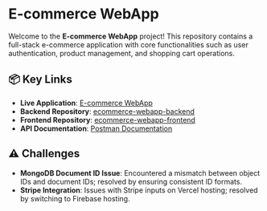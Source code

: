 # E-commerce WebApp

Welcome to the **E-commerce WebApp** project! This repository contains a full-stack e-commerce application with core functionalities such as user authentication, product management, and shopping cart operations.

## 📦 Key Links

- **Live Application**: [E-commerce WebApp](https://furni-flex-bb9a1.web.app)
- **Backend Repository**: [ecommerce-webapp-backend](https://github.com/md-galib-hossain/furniflex-ibos-backend)
- **Frontend Repository**: [ecommerce-webapp-frontend](https://github.com/md-galib-hossain/furniflex-ibos-frontend)
- **API Documentation**: [Postman Documentation](https://documenter.getpostman.com/view/28306094/2sAXjRVpLf)

## ⚠️ Challenges

- **MongoDB Document ID Issue**: Encountered a mismatch between object IDs and document IDs; resolved by ensuring consistent ID formats.
- **Stripe Integration**: Issues with Stripe inputs on Vercel hosting; resolved by switching to Firebase hosting.
